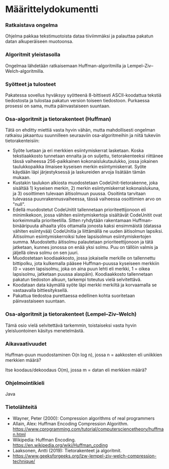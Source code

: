 # Määrittelydokumentti

### Ratkaistava ongelma

Ohjelma pakkaa tekstimuotoista dataa tiiviimmäksi ja palauttaa pakatun datan alkuperäiseen muotoonsa.

### Algoritmit yleistasolla

Ongelmaa lähdetään ratkaisemaan Huffman-algoritmilla ja Lempel–Ziv–Welch-algoritmilla.

### Syötteet ja tulosteet

Pakatessa sovellus hyväksyy syötteenä 8-bittisesti ASCII-koodattua tekstiä tiedostosta ja tulostaa pakatun version toiseen  tiedostoon. Purkaessa prosessi on sama, mutta päinvastaiseen suuntaan.

### Osa-algoritmit ja tietorakenteet (Huffman)

Tätä on ehditty miettiä vasta hyvin vähän, mutta mahdollisesti ongelman ratkaisu jakaantuu suunnilleen seuraaviin osa-algoritmeihin ja niitä tukeviin tietorakenteisiin:

* Syöte luetaan ja eri merkkien esiintymiskerrat lasketaan. Koska tekstiaakkosto tunnetaan ennalta ja on suljettu, tietorakenteeksi riittänee tässä vaiheessa 256-paikkainen kokonaislukutaulukko, jossa jokainen taulukkopaikka ilmaisee kyseisen merkin esiintymiskerrat. Syöte käydään läpi järjestyksessä ja laskureiden arvoja lisätään tämän mukaan.
* Kustakin taulukon alkiosta muodostetaan CodeUnit-tietorakenne, joka sisältää 1) kyseisen merkin, 2) merkin esiintymiskerrat  kokonaislukuna, ja 3) osoittimen tulevaan äitisolmuun puussa. Osoitinta tarvitaan tulevassa puunrakennusvaiheessa, tässä vaiheessa osoittimien arvo on "null".
* Edellä muodostetut CodeUnitit tallennetaan prioriteettijonoon eli minimikekoon, jossa vähiten esiintymiskertoja sisältävät CodeUnitit ovat korkeimmalla prioriteetilla. Sitten ryhdytään rakentamaan Huffman-binääripuuta alhaalta ylös ottamalla jonosta kaksi ensimmäistä (datassa vähiten esiintyvää) CodeUnitia ja liittämällä ne uuden äitisolmun lapsiksi. Äitisolmun esiintymiskerroiksi tulee lapsisolmun esiintymiskertojen summa. Muodostettu äitisolmu palautetaan prioriteettijonoon ja tätä jatketaan, kunnes jonossa on enää yksi solmu. Puu on tällöin valmis ja jäljellä oleva solmu on sen juuri.
* Muodostetaan koodiaakkosto, jossa jokaiselle merkille on tallennettu bittipolku, jota kulkemalla pääsee Huffman-puussa kyseiseen merkkiin (0 = vasen lapsisolmu, joka on aina puun lehti eli merkki, 1 = oikea lapsisolmu, jatketaan puussa alaspäin). Koodiaakkosto tallennetaan pakatun tiedoston alkuun, tarkempi toteutus vielä selvitettävä.
* Koodataan data käymällä syöte läpi merkki merkiltä ja korvaamalla se vastaavalla bittiesityksellä.
* Pakattua tiedostoa purettaessa edellinen kohta suoritetaan päinvastaiseen suuntaan.

### Osa-algoritmit ja tietorakenteet (Lempel–Ziv–Welch)

Tämä osio vielä selvitettävä tarkemmin, toistaiseksi vasta hyvin yleisluontoinen käsitys menetelmästä.

### Aikavaativuudet

Huffman-puun muodostaminen O(n log n), jossa n = aakkosten eli uniikkien merkkien määrä?

Itse koodaus/dekoodaus O(m), jossa m = datan eli merkkien määrä?

### Ohjelmointikieli

Java

### Tietolähteitä

* Wayner, Peter (2000): Compression algorithms of real programmers
* Allain, Alex: Huffman Encoding Compression Algorithm. https://www.cprogramming.com/tutorial/computersciencetheory/huffman.html
* Wikipedia: Huffman Encoding. https://en.wikipedia.org/wiki/Huffman_coding
* Laaksonen, Antti (2019): Tietorakenteet ja algoritmit.
* https://www.geeksforgeeks.org/lzw-lempel-ziv-welch-compression-technique/
